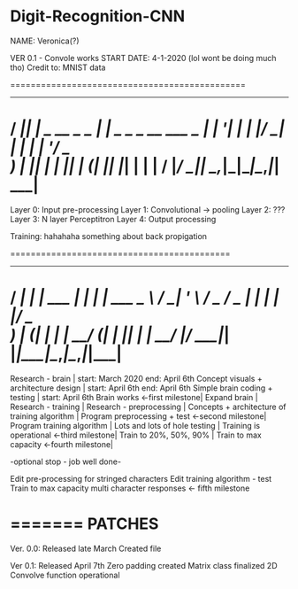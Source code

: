 # Digit-Recognition-CNN

NAME: Veronica(?)

VER 0.1 - Convole works
START DATE: 4-1-2020 (lol wont be doing much tho)
Credit to: MNIST data


 ==============================================
  ____  _                   _
 / ___|| |_ _ __ _   _  ___| |_ _   _ _ __ ___
 \___ \| __| '__| | | |/ __| __| | | | '__/ _ \
  ___) | |_| |  | |_| | (__| |_| |_| | | |  __/
 |____/ \__|_|   \__,_|\___|\__|\__,_|_|  \___|
 ==============================================

Layer 0: Input pre-processing
Layer 1: Convolutional -> pooling
Layer 2: ???
Layer 3: N layer Perceptitron
Layer 4: Output processing

Training:
hahahaha something about back propigation


===========================================
  ____       _              _       _
 / ___|  ___| |__   ___  __| |_   _| | ___
 \___ \ / __| '_ \ / _ \/ _ | | | | |/ _ \
  ___) | (__| | | |  __/ (_| | |_| | |  __/
 |____/ \___|_| |_|\___|\__,_|\__,_|_|\___|
===========================================
Research - brain                                       | start: March 2020   end: April 6th
Concept visuals + architecture design                  | start: April 6th    end: April 6th
Simple brain coding + testing                          | start: April 6th
Brain works                           <-first milestone|
Expand brain                                           |
Research - training                                    |
Research - preprocessing                               |
Concepts + architecture of training algorithm          |
Program preprocessing + test         <-second milestone|
Program training algorithm                             |
Lots and lots of hole testing                          |
Training is operational               <-third milestone|
Train to 20%, 50%, 90%                                 |
Train to max capacity                <-fourth milestone|

-optional stop - job well done-

Edit pre-processing for stringed characters
Edit training algorithm - test
Train to max capacity multi character responses <- fifth milestone




=======
PATCHES
=======
Ver. 0.0: Released late March
Created file

Ver 0.1: Released April 7th
Zero padding created
Matrix class finalized
2D Convolve function operational

